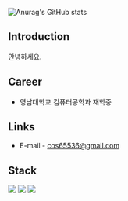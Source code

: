 ![Anurag's GitHub stats](https://github-readme-stats.vercel.app/api?username=cos65536&show_icons=true&theme=radical)

## Introduction
안녕하세요.

## Career
- 영남대학교 컴퓨터공학과 재학중

## Links
- E-mail - cos65536@gmail.com

## Stack
 <img src="https://img.shields.io/badge/SPRINGBOOT-6DB33F?style=for-the-badge&logo=Spring&logoColor=white">
 <img src="https://img.shields.io/badge/MYSQL-4479A1?style=for-the-badge&logo=Spring&logoColor=white">
 <img src="https://img.shields.io/badge/THYMELEAF-005F0F?style=for-the-badge&logo=Spring&logoColor=white">


<!--
**cos65536/cos65536** is a ✨ _special_ ✨ repository because its `README.md` (this file) appears on your GitHub profile.

Here are some ideas to get you started:

- 🔭 I’m currently working on ...
- 🌱 I’m currently learning ...
- 👯 I’m looking to collaborate on ...
- 🤔 I’m looking for help with ...
- 💬 Ask me about ...
- 📫 How to reach me: ...
- 😄 Pronouns: ...
- ⚡ Fun fact: ...
-->
